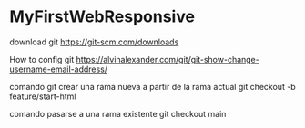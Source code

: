 # MyFirstWebResponsive

download git
https://git-scm.com/downloads

How to config git 
https://alvinalexander.com/git/git-show-change-username-email-address/

comando git crear una rama nueva a partir de la rama actual
 git checkout -b feature/start-html

 comando pasarse a una rama existente
  git checkout  main